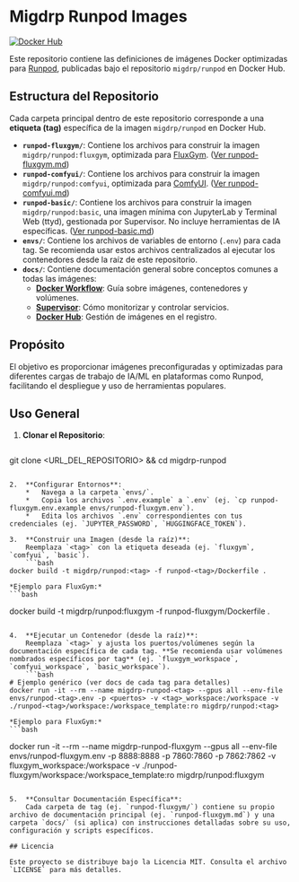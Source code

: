 # Migdrp Runpod Images

[![Docker Hub](https://img.shields.io/docker/v/migdrp/runpod?sort=semver)](https://hub.docker.com/r/migdrp/runpod)

Este repositorio contiene las definiciones de imágenes Docker optimizadas para [Runpod](https://runpod.io/), publicadas bajo el repositorio `migdrp/runpod` en Docker Hub.

## Estructura del Repositorio

Cada carpeta principal dentro de este repositorio corresponde a una **etiqueta (tag)** específica de la imagen `migdrp/runpod` en Docker Hub.

*   **`runpod-fluxgym/`**: Contiene los archivos para construir la imagen `migdrp/runpod:fluxgym`, optimizada para [FluxGym](https://github.com/cocktailpeanut/fluxgym). ([Ver runpod-fluxgym.md](./runpod-fluxgym/runpod-fluxgym.md))
*   **`runpod-comfyui/`**: Contiene los archivos para construir la imagen `migdrp/runpod:comfyui`, optimizada para [ComfyUI](https://github.com/comfyanonymous/ComfyUI). ([Ver runpod-comfyui.md](./runpod-comfyui/runpod-comfyui.md))
*   **`runpod-basic/`**: Contiene los archivos para construir la imagen `migdrp/runpod:basic`, una imagen mínima con JupyterLab y Terminal Web (ttyd), gestionada por Supervisor. No incluye herramientas de IA específicas. ([Ver runpod-basic.md](./runpod-basic/runpod-basic.md))
*   **`envs/`**: Contiene los archivos de variables de entorno (`.env`) para cada tag. Se recomienda usar estos archivos centralizados al ejecutar los contenedores desde la raíz de este repositorio.
*   **`docs/`**: Contiene documentación general sobre conceptos comunes a todas las imágenes:
    *   **[Docker Workflow](./docs/docker_workflow.md)**: Guía sobre imágenes, contenedores y volúmenes.
    *   **[Supervisor](./docs/supervisor.md)**: Cómo monitorizar y controlar servicios.
    *   **[Docker Hub](./docs/docker_hub.md)**: Gestión de imágenes en el registro.

## Propósito

El objetivo es proporcionar imágenes preconfiguradas y optimizadas para diferentes cargas de trabajo de IA/ML en plataformas como Runpod, facilitando el despliegue y uso de herramientas populares.

## Uso General

1.  **Clonar el Repositorio**:
    ```bash
git clone <URL_DEL_REPOSITORIO> && cd migdrp-runpod
```

2.  **Configurar Entornos**:
    *   Navega a la carpeta `envs/`.
    *   Copia los archivos `.env.example` a `.env` (ej. `cp runpod-fluxgym.env.example envs/runpod-fluxgym.env`).
    *   Edita los archivos `.env` correspondientes con tus credenciales (ej. `JUPYTER_PASSWORD`, `HUGGINGFACE_TOKEN`).

3.  **Construir una Imagen (desde la raíz)**:
    Reemplaza `<tag>` con la etiqueta deseada (ej. `fluxgym`, `comfyui`, `basic`).
    ```bash
docker build -t migdrp/runpod:<tag> -f runpod-<tag>/Dockerfile .
```
    *Ejemplo para FluxGym:*
    ```bash
docker build -t migdrp/runpod:fluxgym -f runpod-fluxgym/Dockerfile .
```

4.  **Ejecutar un Contenedor (desde la raíz)**:
    Reemplaza `<tag>` y ajusta los puertos/volúmenes según la documentación específica de cada tag. **Se recomienda usar volúmenes nombrados específicos por tag** (ej. `fluxgym_workspace`, `comfyui_workspace`, `basic_workspace`).
    ```bash
# Ejemplo genérico (ver docs de cada tag para detalles)
docker run -it --rm --name migdrp-runpod-<tag> --gpus all --env-file envs/runpod-<tag>.env -p <puertos> -v <tag>_workspace:/workspace -v ./runpod-<tag>/workspace:/workspace_template:ro migdrp/runpod:<tag>
```
    *Ejemplo para FluxGym:*
    ```bash
docker run -it --rm --name migdrp-runpod-fluxgym --gpus all --env-file envs/runpod-fluxgym.env -p 8888:8888 -p 7860:7860 -p 7862:7862 -v fluxgym_workspace:/workspace -v ./runpod-fluxgym/workspace:/workspace_template:ro migdrp/runpod:fluxgym
```

5.  **Consultar Documentación Específica**:
    Cada carpeta de tag (ej. `runpod-fluxgym/`) contiene su propio archivo de documentación principal (ej. `runpod-fluxgym.md`) y una carpeta `docs/` (si aplica) con instrucciones detalladas sobre su uso, configuración y scripts específicos.

## Licencia

Este proyecto se distribuye bajo la Licencia MIT. Consulta el archivo `LICENSE` para más detalles.